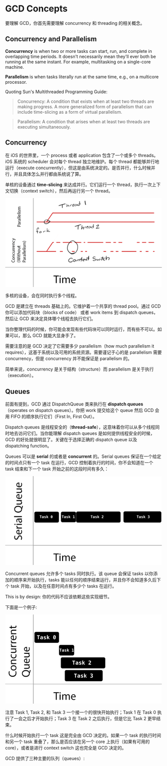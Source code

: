 # GCD Concepts

要理解 GCD，你首先需要理解 concurrency 和 threading 的相关概念。

## Concurrency and Parallelism

**Concurrency** is when two or more tasks can start, run, and complete in overlapping time periods. It doesn't necessarily mean they'll ever both be running at the same instant. For example, multitasking on a single-core machine.

**Parallelism** is when tasks literally run at the same time, e.g., on a multicore processor.

Quoting Sun's Multithreaded Programming Guide:

> Concurrency: A condition that exists when at least two threads are making progress. A more generalized form of parallelism that can include time-slicing as a form of virtual parallelism.

> Parallelism: A condition that arises when at least two threads are executing simultaneously.

## Concurrency

在 iOS 的世界里，一个 process 或者 application 包含了一个或多个 threads。iOS 系统的 scheduler 会对每个 thread 独立地维护。每个 thread 都能够并行地运行（execute concurrently），但这是由系统决定的。是否并行，什么时候并行，并且具体怎么并行都由系统说了算。

单核的设备通过 **time-slicing** 来达成并行。它们运行一个 thread，执行一次上下文切换（context switch），然后再运行另一个 thread。

![image](https://github.com/byelaney/Swift-4.2-Guide/blob/master/GCD/img/1.png)

多核的设备，会在同时执行多个线程。

GCD 是建立在 threads 基础上的。它维护着一个共享的 thread pool。通过 GCD 你可以添加代码块（blocks of code） 或者 work items 到 dispatch queues，然后让 GCD 来决定具体哪个线程去执行它们。

当你整理代码的时候，你可能会发现有些代码块可以同时运行，而有些不可以。如果可以，那么 GCD 就能大显身手了。

需要注意的是 GCD 决定了它需要多少 parallelism（how much parallelism it requires），这基于系统以及可用的系统资源。需要谨记于心的是 parallelism 需要 concurrency，但是 concurrency 并不能保证是 parallelism 的。

简单来说，concurrency 是关于结构（structure）而 parallelism 是关于执行（execution）。

## Queues

前面有提到，GCD 通过 DispatchQueue 类来执行在 **dispatch queues**（operates on dispatch queues）。你把 work 提交给这个 queue 然后 GCD 会用 FIFO 的顺序执行它们（First In, First Out）。

Dispatch queues 是线程安全的（**thread-safe**），这意味着你可以从多个线程同时地去访问它们。当你能理解 dispatch queues 是如何提供线程安全的时候，GCD 的好处就很明显了。关键在于选择正确的 dispatch queue 以及 dispatching function。

Queues 可以是 **serial** 的或者是 **concurrent** 的。Serial queues 保证在一个给定的时间点只有一个 task 在运行，GCD 控制着执行的时间，你不会知道在一个 task 结束和下一个 task 开始之前的这段时间有多久：

![image](https://github.com/byelaney/Swift-4.2-Guide/blob/master/GCD/img/2.png)

Concurrent queues 允许多个 tasks 同时执行。该 queue 会保证 tasks 以你添加的顺序来开始执行，tasks 能以任何的顺序结束运行，并且你不会知道多久后下个 task 开始，以及在任意时间点有多少个 tasks 在运行。

This is by design: 你的代码不应该依赖这些实现细节。

下面是一个例子:

![image](https://github.com/byelaney/Swift-4.2-Guide/blob/master/GCD/img/3.png)

注意 Task 1, Task 2, 和 Task 3 一个接一个的很快开始执行；Task 1 在 Task 0 执行了一会之后才开始执行；Task 3 在 Task 2 之后执行，但是它比 Task 2 更早结束。

什么时候开始执行一个 task 这是完全由 GCD 决定的。如果一个 task 的执行时间和另一个 task 重叠了，那么是否应该在另一个 core 上执行（如果有可用的 core），或者是进行 context switch 这也完全是 GCD 决定的。

GCD 提供了三种主要的队列（queues）:
